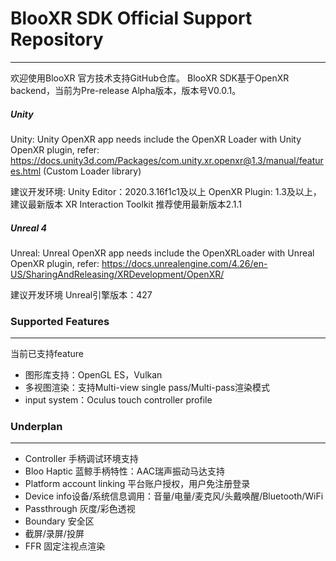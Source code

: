 # BlooXR SDK Official Support Repository
-----------------------------------------------------------
欢迎使用BlooXR 官方技术支持GitHub仓库。
BlooXR SDK基于OpenXR backend，当前为Pre-release Alpha版本，版本号V0.0.1。

##### Unity
Unity: Unity OpenXR app needs include the OpenXR Loader with Unity OpenXR plugin, refer: https://docs.unity3d.com/Packages/com.unity.xr.openxr@1.3/manual/features.html  (Custom Loader library) 

建议开发环境:
Unity Editor：2020.3.16f1c1及以上
OpenXR Plugin: 1.3及以上，建议最新版本
XR Interaction Toolkit 推荐使用最新版本2.1.1

##### Unreal 4
Unreal: Unreal OpenXR app needs include the OpenXRLoader with Unreal OpenXR plugin, refer: https://docs.unrealengine.com/4.26/en-US/SharingAndReleasing/XRDevelopment/OpenXR/

建议开发环境
Unreal引擎版本：427

### Supported Features
-----------------------------------------------------------
当前已支持feature
- 图形库支持：OpenGL ES，Vulkan
- 多视图渲染：支持Multi-view single pass/Multi-pass渲染模式
- input system：Oculus touch controller profile

### Underplan
-----------------------------------------------------------
- Controller 手柄调试环境支持
- Bloo Haptic 蓝鲸手柄特性：AAC瑞声振动马达支持
- Platform account linking 平台账户授权，用户免注册登录
- Device info设备/系统信息调用：音量/电量/麦克风/头戴唤醒/Bluetooth/WiFi
- Passthrough 灰度/彩色透视
- Boundary 安全区
- 截屏/录屏/投屏
- FFR 固定注视点渲染
